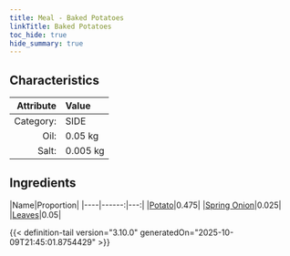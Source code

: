 ```yaml
---
title: Meal - Baked Potatoes
linkTitle: Baked Potatoes
toc_hide: true
hide_summary: true
---
```

<!-- This is generated by the MarsSim HelpGenertor, do not edit. -->


## Characteristics

| Attribute   | Value |
|--------:|:------|
|Category:|SIDE|
|Oil:|0.05 kg|
|Salt:|0.005 kg|

## Ingredients

|Name|Proportion|
|----|------:|---:|
|[Potato](/docs/definitions/resource/potato)|0.475|
|[Spring Onion](/docs/definitions/resource/spring-onion)|0.025|
|[Leaves](/docs/definitions/resource/leaves)|0.05|




{{< definition-tail version="3.10.0" generatedOn="2025-10-09T21:45:01.8754429" >}}

